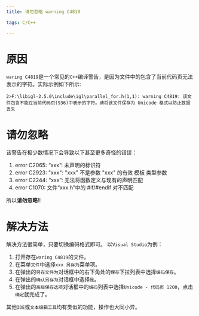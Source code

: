 ```yaml
---
title: 请勿忽略 warning C4819

tags: C/C++

---
```


# 原因
`waring C4819`是一个常见的`C++`编译警告，是因为文件中的包含了当前代码页无法表示的字符。实际示例如下所示:

```
2>F:\libigl-2.5.0\include\igl\parallel_for.h(1,1): warning C4819: 该文件包含不能在当前代码页(936)中表示的字符。请将该文件保存为 Unicode 格式以防止数据丢失
```

# 请勿忽略

该警告在极少数情况下会导致以下甚至更多奇怪的错误：

1. error C2065: “xxx”: 未声明的标识符
2. error C2923: "xxx": "xxx" 不是参数 "xxx" 的有效 模板 类型参数
3. error C2244: “xxx”: 无法将函数定义与现有的声明匹配
4. error C1070: 文件“xxx.h”中的 #if/#endif 对不匹配

所以**请勿忽略**!!

# 解决方法

解决方法很简单，只要切换编码格式即可。
以`Visual Studio`为例：
1. 打开存在`waring C4819`的文件。
2. 在菜单`文件`中选择`xxx 另存为`菜单项。
3. 在弹出的`另存文件为`对话框中的右下角处的`保存`下拉列表中选择`编码保存`。
4. 在弹出的`确认另存为`对话框中选择`是`。
5. 在弹出的`高级保存选项`对话框中的`编码`列表中选择`Unicode - 代码页 1200`，点击`确定`就完成了。

其他`IDE`或`文本编辑工具`均有类似的功能，操作也大同小异。
